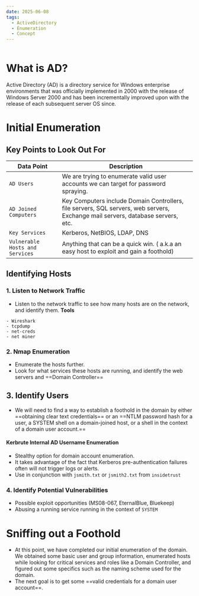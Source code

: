 ```yaml
---
date: 2025-06-08
tags:
  - ActiveDirectory
  - Enumeration
  - Concept
---
```



```table-of-contents
```



# What is AD?
Active Directory (AD) is a directory service for Windows enterprise environments that was officially implemented in 2000 with the release of Windows Server 2000 and has been incrementally improved upon with the release of each subsequent server OS since.



# Initial Enumeration

## Key Points to Look Out For
| **Data Point**                  | **Description**                                                                                                                 |
| ------------------------------- | ------------------------------------------------------------------------------------------------------------------------------- |
| `AD Users`                      | We are trying to enumerate valid user accounts we can target for password spraying.                                             |
| `AD Joined Computers`           | Key Computers include Domain Controllers, file servers, SQL servers, web servers, Exchange mail servers, database servers, etc. |
| `Key Services`                  | Kerberos, NetBIOS, LDAP, DNS                                                                                                    |
| `Vulnerable Hosts and Services` | Anything that can be a quick win. ( a.k.a an easy host to exploit and gain a foothold)                                          |


## Identifying Hosts

### 1. Listen to Network Traffic
- Listen to the network traffic to see how many hosts are on the network, and identify them.
**Tools**

```text
- Wireshark
- tcpdump
- net-creds
- net miner
```


### 2. Nmap Enumeration
- Enumerate the hosts further. 
- Look for what services these hosts are running, and identify the web servers and ==Domain Controller==


## 3. Identify Users
- We will need to find a way to establish a foothold in the domain by either ==obtaining clear text credentials== or an ==NTLM password hash for a user, a SYSTEM shell on a domain-joined host, or a shell in the context of a domain user account.==

#### Kerbrute Internal AD Username Enumeration
- Stealthy option for domain account enumeration.
- It takes advantage of the fact that Kerberos pre-authentication failures often will not trigger logs or alerts.
- Use in conjunction with `jsmith.txt` or `jsmith2.txt` from `insidetrust`


### 4. Identify Potential Vulnerabilities
- Possible exploit opportunities (MS08-067, EternalBlue, Bluekeep)
- Abusing a running service running in the context of `SYSTEM`



# Sniffing out a Foothold
- At this point, we have completed our initial enumeration of the domain. We obtained some basic user and group information, enumerated hosts while looking for critical services and roles like a Domain Controller, and figured out some specifics such as the naming scheme used for the domain.
- The next goal is to get some ==valid credentials for a domain user account==.
